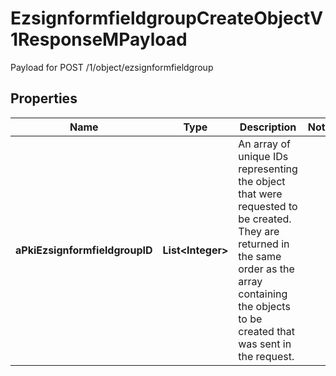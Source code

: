 

# EzsignformfieldgroupCreateObjectV1ResponseMPayload

Payload for POST /1/object/ezsignformfieldgroup

## Properties

| Name | Type | Description | Notes |
|------------ | ------------- | ------------- | -------------|
|**aPkiEzsignformfieldgroupID** | **List&lt;Integer&gt;** | An array of unique IDs representing the object that were requested to be created.  They are returned in the same order as the array containing the objects to be created that was sent in the request. |  |



